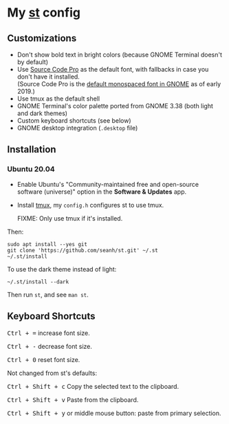 My [st](http://st.suckless.org/) config
=======================================

Customizations
--------------

* Don't show bold text in bright colors (because GNOME Terminal doesn't by default)
* Use [Source Code Pro](http://adobe-fonts.github.io/source-code-pro/) as the default font,
  with fallbacks in case you don't have it installed.  
  (Source Code Pro is the [default monospaced font in GNOME](https://gitlab.gnome.org/GNOME/gsettings-desktop-schemas/-/issues/2) as of early 2019.)
* Use tmux as the default shell
* GNOME Terminal's color palette ported from GNOME 3.38 (both light and dark themes)
* Custom keyboard shortcuts (see below)
* GNOME desktop integration (`.desktop` file)

Installation
------------

### Ubuntu 20.04

* Enable Ubuntu's "Community-maintained free and open-source
  software (universe)" option in the **Software & Updates** app.

* Install [tmux](https://github.com/seanh/tmux/), my `config.h` configures st
  to use tmux.

  FIXME: Only use tmux if it's installed.

Then:

```terminal
sudo apt install --yes git
git clone 'https://github.com/seanh/st.git' ~/.st
~/.st/install
```

To use the dark theme instead of light:

```terminal
~/.st/install --dark
```

Then run `st`, and see `man st`.

Keyboard Shortcuts
------------------

<kbd><kbd>Ctrl</kbd> + <kbd>=</kbd></kbd> increase font size.

<kbd><kbd>Ctrl</kbd> + <kbd>-</kbd></kbd> decrease font size.

<kbd><kbd>Ctrl</kbd> + <kbd>0</kbd></kbd> reset font size.

Not changed from st's defaults:

<kbd><kbd>Ctrl</kbd> + <kbd>Shift</kbd> + <kbd>c</kbd></kbd> Copy the selected text to the clipboard.

<kbd><kbd>Ctrl</kbd> + <kbd>Shift</kbd> + <kbd>v</kbd></kbd> Paste from the clipboard.

<kbd><kbd>Ctrl</kbd> + <kbd>Shift</kbd> + <kbd>y</kbd></kbd> or middle mouse button: paste from primary selection.
